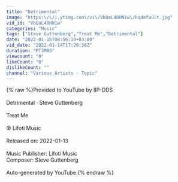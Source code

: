 ```yaml
---
title: "Detrimental"
image: "https:\/\/i.ytimg.com\/vi\/VbQaL40HN1w\/hqdefault.jpg"
vid_id: "VbQaL40HN1w"
categories: "Music"
tags: ["Steve Guttenberg","Treat Me","Detrimental"]
date: "2022-01-15T08:56:19+03:00"
vid_date: "2022-01-14T17:20:38Z"
duration: "PT3M8S"
viewcount: "0"
likeCount: "0"
dislikeCount: ""
channel: "Various Artists - Topic"
---
```

{% raw %}Provided to YouTube by IIP-DDS<br /><br />Detrimental · Steve Guttenberg<br /><br />Treat Me<br /><br />℗ Lifoti Music<br /><br />Released on: 2022-01-13<br /><br />Music  Publisher: Lifoti Music<br />Composer: Steve Guttenberg<br /><br />Auto-generated by YouTube.{% endraw %}
